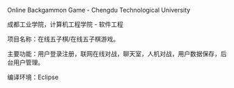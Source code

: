 Online Backgammon Game - Chengdu Technological University

成都工业学院，计算机工程学院 - 软件工程

项目名称：在线五子棋/在线五子棋游戏。

主要功能：用户登录注册，联网在线对战，聊天室，人机对战，用户数据保存，后台用户管理。

编译环境：Eclipse
